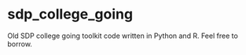 sdp_college_going
=================
Old SDP college going toolkit code written in Python and R.  Feel free to borrow.
